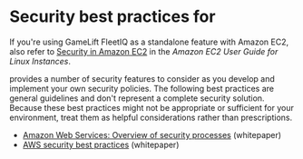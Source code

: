 # Security best practices for<a name="security-best-practices"></a>

If you're using GameLift FleetIQ as a standalone feature with Amazon EC2, also refer to [Security in Amazon EC2](https://docs.aws.amazon.com/AWSEC2/latest/UserGuide/ec2-security.html) in the *Amazon EC2 User Guide for Linux Instances*\.

 provides a number of security features to consider as you develop and implement your own security policies\. The following best practices are general guidelines and don't represent a complete security solution\. Because these best practices might not be appropriate or sufficient for your environment, treat them as helpful considerations rather than prescriptions\. 
+ [Amazon Web Services: Overview of security processes](https://d0.awsstatic.com/whitepapers/Security/AWS_Security_Whitepaper.pdf) \(whitepaper\)
+ [AWS security best practices](https://d0.awsstatic.com/whitepapers/Security/AWS_Security_Best_Practices.pdf) \(whitepaper\)